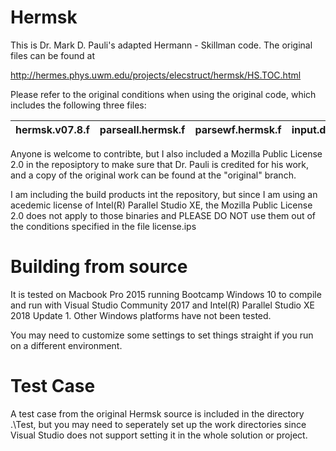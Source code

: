 # Hermsk

This is Dr. Mark D. Pauli's adapted Hermann - Skillman code. The original files can be found at

http://hermes.phys.uwm.edu/projects/elecstruct/hermsk/HS.TOC.html

Please refer to the original conditions when using the original code, which includes the following three files:

hermsk.v07.8.f | parseall.hermsk.f | parsewf.hermsk.f | input.dat
---------------|-------------------|------------------|----------

Anyone is welcome to contribte, but I also included a Mozilla Public License 2.0 in the reposiptory to make sure that Dr. Pauli is credited for his work, and a copy of the original work can be found at the "original" branch.

I am including the build products int the repository, but since I am using an acedemic license of Intel(R) Parallel Studio XE, the Mozilla Public License 2.0 does not apply to those binaries and PLEASE DO NOT use them out of the conditions specified in the file license.ips

# Building from source

It is tested on Macbook Pro 2015 running Bootcamp Windows 10 to compile and run with Visual Studio Community 2017 and Intel(R) Parallel Studio XE 2018 Update 1. Other Windows platforms have not been tested.

You may need to customize some settings to set things straight if you run on a different environment.

# Test Case

A test case from the original Hermsk source is included in the directory .\Test\, but you may need to seperately set up the work directories since Visual Studio does not support setting it in the whole solution or project.
